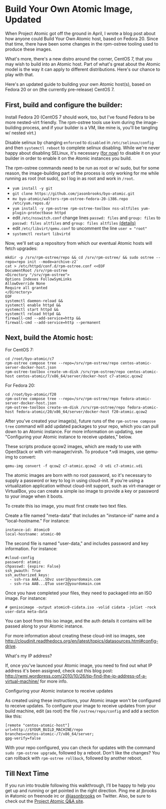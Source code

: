 Build Your Own Atomic Image, Updated
================

When Project Atomic got off the ground in April, I wrote a blog post about how anyone could Build Your Own Atomic host, based on Fedora 20. Since that time, there have been some changes in the rpm-ostree tooling used to produce these images. 

What's more, there's a new distro around the corner, CentOS 7, that you may wish to build into an Atomic host. Part of what's great about the Atomic model is the way it can apply to different distributions. Here's our chance to play with that.

Here's an updated guide to building your own Atomic host(s), based on Fedora 20 or on (the currently pre-release) CentOS 7.

## First, build and configure the builder:

Install Fedora 20 (CentOS 7 should work, too, but I've found Fedora to be more nested-virt friendly. The rpm-ostree tools use kvm during the image-building process, and if your builder is a VM, like mine is, you'll be tangling w/ nested virt.)

Disable selinux by changing `enforced` to `disabled` in `/etc/selinux/config` and then `systemctl reboot` to complete selinux disabling. While we're never happy about disabling SELinux, it's necessary ([for now](https://bugzilla.redhat.com/show_bug.cgi?id=1060423)) to disable it on your builder in order to enable it on the Atomic instances you build.

The rpm-ostree commands need to be run as root or w/ sudo, but for some reason, the image-building part of the process is only working for me while running as root (not sudo), so I log in as root and work in `/root`.

* `yum install -y git`
* `git clone https://github.com/jasonbrooks/byo-atomic.git`
* `mv byo-atomic/walters-rpm-ostree-fedora-20-i386.repo /etc/yum.repos.d/`
* `yum install -y rpm-ostree rpm-ostree-toolbox nss-altfiles yum-plugin-protectbase httpd`
* edit `/etc/nsswitch.conf` change lines `passwd: files` and `group: files` to `passwd: files altfiles` and `group: files altfiles` [(details)](https://github.com/projectatomic/rpm-ostree)
* edit `/etc/libvirt/qemu.conf` to uncomment the line `user = "root"`
* `systemctl restart libvirtd`

Now, we'll set up a repository from which our eventual Atomic hosts will fetch upgrades:

````
mkdir -p /srv/rpm-ostree/repo && cd /srv/rpm-ostree/ && sudo ostree --repo=repo init --mode=archive-z2`
cat > /etc/httpd/conf.d/rpm-ostree.conf <<EOF
DocumentRoot /srv/rpm-ostree
<Directory "/srv/rpm-ostree">
Options Indexes FollowSymLinks
AllowOverride None
Require all granted
</Directory>
EOF
systemctl daemon-reload &&
systemctl enable httpd &&
systemctl start httpd &&
systemctl reload httpd &&
firewall-cmd --add-service=http &&
firewall-cmd --add-service=http --permanent
````

## Next, build the Atomic host:

For CentOS 7:

````
cd /root/byo-atomic/c7
rpm-ostree compose tree --repo=/srv/rpm-ostree/repo centos-atomic-server-docker-host.json
rpm-ostree-toolbox create-vm-disk /srv/rpm-ostree/repo centos-atomic-host centos-atomic/7/x86_64/server/docker-host c7-atomic.qcow2
````

For Fedora 20:

````
cd /root/byo-atomic/f20
rpm-ostree compose tree --repo=/srv/rpm-ostree/repo fedora-atomic-server-docker-host.json
rpm-ostree-toolbox create-vm-disk /srv/rpm-ostree/repo fedora-atomic-host fedora-atomic/20/x86_64/server/docker-host f20-atomic.qcow2
````

After you've created your image(s), future runs of the `rpm-ostree compose tree` command will add updated packages to your repo, which you can pull down to an Atomic instance. For more information on updating, see "Configuring your Atomic instance to receive updates," below.

These scripts produce qcow2 images, which are ready to use with OpenStack or with virt-manager/virsh. To produce *.vdi images, use qemu-img to convert:

`qemu-img convert -f qcow2 c7-atomic.qcow2 -O vdi c7-atomic.vdi`

The atomic images are born with no root password, so it's necessary to supply a password or key to log in using cloud-init. If you're using a virtualization application without cloud-init support, such as virt-manager or VirtualBox, you can create a simple iso image to provide a key or password to your image when it boots.

To create this iso image, you must first create two text files.

Create a file named "meta-data" that includes an "instance-id" name and a "local-hostname." For instance: 

````
instance-id: Atomic0
local-hostname: atomic-00
````

The second file is named "user-data," and includes password and key information. For instance:

````
#cloud-config
password: atomic
chpasswd: {expire: False}
ssh_pwauth: True
ssh_authorized_keys:
  - ssh-rsa AAA...SDvz user1@yourdomain.com
  - ssh-rsa AAB...QTuo user2@yourdomain.com
````

Once you have completed your files, they need to packaged into an ISO image. For instance:

````
# genisoimage -output atomic0-cidata.iso -volid cidata -joliet -rock user-data meta-data
````
You can boot from this iso image, and the auth details it contains will be passed along to your Atomic instance.

For more information about creating these cloud-init iso images, see http://cloudinit.readthedocs.org/en/latest/topics/datasources.html#config-drive.

What's my IP address?

If, once you've launced your Atomic image, you need to find out what IP address it's been assigned, check out this blog post: http://rwmj.wordpress.com/2010/10/26/tip-find-the-ip-address-of-a-virtual-machine/ for more info.

Configuring your Atomic instance to receive updates

As created using these instructions, your Atomic image won't be configured to receive updates. To configure your image to receive updates from your build machine, edit (as root) the file `/ostree/repo/config` and add a section like this:

````
[remote "centos-atomic-host"]
url=http://$YOUR_BUILD_MACHINE/repo
branches=centos-atomic-/7/x86_64/server;
gpg-verify=false
````

With your repo configured, you can check for updates with the command `sudo rpm-ostree upgrade`, followed by a reboot. Don't like the changes? You can rollback with `rpm-ostree rollback`, followed by another reboot.

## Till Next Time

If you run into trouble following this walkthrough, I’ll be happy to help you get up and running or get pointed in the right direction. Ping me at jbrooks in #atomic on freenode irc or [@jasonbrooks](https://twitter.com/jasonbrooks) on Twitter. Also, be sure to check out the [Project Atomic Q&A site](http://ask.projectatomic.io/en/questions/).












